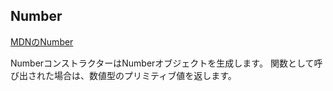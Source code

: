 ## Number

[MDNのNumber](https://developer.mozilla.org/ja/docs/Web/JavaScript/Reference/Global_Objects/Number/isFinite)

NumberコンストラクターはNumberオブジェクトを生成します。
関数として呼び出された場合は、数値型のプリミティブ値を返します。


